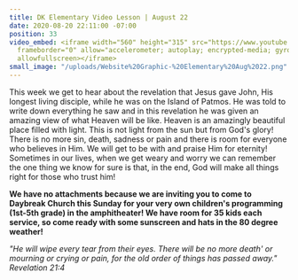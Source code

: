 ```yaml
---
title: DK Elementary Video Lesson | August 22
date: 2020-08-20 22:11:00 -07:00
position: 33
video_embed: <iframe width="560" height="315" src="https://www.youtube.com/embed/XpwYmMX1V-k"
  frameborder="0" allow="accelerometer; autoplay; encrypted-media; gyroscope; picture-in-picture"
  allowfullscreen></iframe>
small_image: "/uploads/Website%20Graphic-%20Elementary%20Aug%2022.png"
---
```


This week we get to hear about the revelation that Jesus gave John, His longest living disciple, while he was on the Island of Patmos. He was told to write down everything he saw and in this revelation he was given an amazing view of what Heaven will be like. Heaven is an amazingly beautiful place filled with light. This is not light from the sun but from God's glory! There is no more sin, death, sadness or pain and there is room for everyone who believes in Him. We will get to be with and praise Him for eternity! Sometimes in our lives, when we get weary and worry we can remember the one thing we know for sure is that, in the end, God will make all things right for those who trust him!

**We have no attachments because we are inviting you to come to Daybreak Church this Sunday for your very own children's programming (1st-5th grade) in the amphitheater! We have room for 35 kids each service, so come ready with some sunscreen and hats in the 80 degree weather!**

*"He will wipe every tear from their eyes. There will be no more death' or mourning or crying or pain, for the old order of things has passed away." Revelation 21:4*